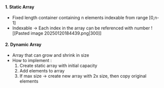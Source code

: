 #### 1. Static Array
- Fixed length container containing n elements indexable from range [0,n-1]
- Indexable -> Each index in the array can be referenced with number
![[Pasted image 20250120184439.png|300]]
#### 2. Dynamic Array
- Array that can grow and shrink in size
- How to implement :
	1. Create static array with initial capacity
	2. Add elements to array
	3. If max size -> create new array with 2x size, then copy original elements